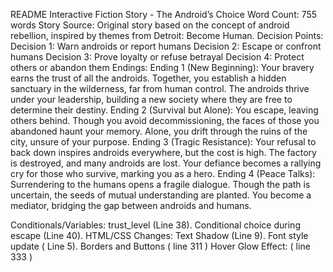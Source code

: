 README
Interactive Fiction Story - The Android’s Choice
Word Count: 755 words
Story Source: Original story based on the concept of android rebellion, inspired by themes from Detroit: Become Human.
Decision Points:
Decision 1: Warn androids or report humans 
Decision 2: Escape or confront humans 
Decision 3: Prove loyalty or refuse betrayal 
Decision 4: Protect others or abandon them 
Endings:
Ending 1 (New Beginning): Your bravery earns the trust of all the androids. Together, you establish a hidden sanctuary in the wilderness, far from human control. The androids thrive under your leadership, building a new society where they are free to determine their destiny.
Ending 2 (Survival but Alone): You escape, leaving others behind. Though you avoid decommissioning, the faces of those you abandoned haunt your memory. Alone, you drift through the ruins of the city, unsure of your purpose.
Ending 3 (Tragic Resistance): Your refusal to back down inspires androids everywhere, but the cost is high. The factory is destroyed, and many androids are lost. Your defiance becomes a rallying cry for those who survive, marking you as a hero.
Ending 4 (Peace Talks): Surrendering to the humans opens a fragile dialogue. Though the path is uncertain, the seeds of mutual understanding are planted. You become a mediator, bridging the gap between androids and humans.






Conditionals/Variables:
trust_level (Line 38).
Conditional choice during escape (Line 40).
HTML/CSS Changes:
Text Shadow (Line 9).
Font style update ( Line 5).
Borders and Buttons ( line 311 )
Hover Glow Effect: ( line 333 )
